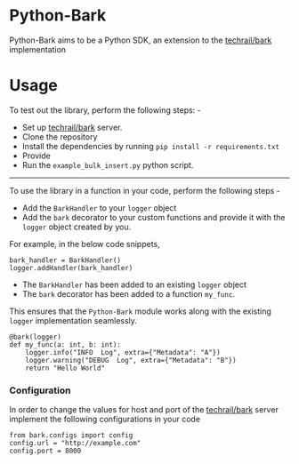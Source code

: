 # Python-Bark

Python-Bark aims to be a Python SDK, an extension to the [techrail/bark](https://github.com/techrail/bark) implementation


# Usage

To test out the library, perform the following steps: -

- Set up [techrail/bark](https://github.com/techrail/bark) server.
- Clone the repository
- Install the dependencies by running `pip install -r requirements.txt`
- Provide 
- Run the `example_bulk_insert.py` python script.

---
To use the library in a function in your code, perform the following steps - 

- Add the `BarkHandler` to your `logger` object
- Add the `bark` decorator to your custom functions and provide it with the `logger` object created by you.


For example, in the below code snippets,

```
bark_handler = BarkHandler()
logger.addHandler(bark_handler)
```

- The `BarkHandler` has been added to an existing `logger` object
- The `bark` decorator has been added to a function `my_func`. 

This ensures that the `Python-Bark` module works along with the existing `logger` implementation seamlessly.

```
@bark(logger)
def my_func(a: int, b: int):
    logger.info("INFO  Log", extra={"Metadata": "A"})
    logger.warning("DEBUG  Log", extra={"Metadata": "B"})
    return "Hello World"
```

### Configuration
In order to change the values for host and port of the [techrail/bark](https://github.com/techrail/bark) server implement the following configurations in your code


```
from bark.configs import config
config.url = "http://example.com"
config.port = 8000

```